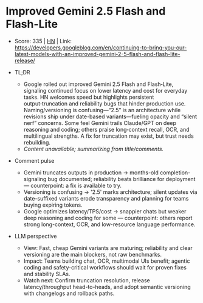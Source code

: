 # Improved Gemini 2.5 Flash and Flash-Lite

- Score: 335 | [HN](https://news.ycombinator.com/item?id=45375845) | Link: https://developers.googleblog.com/en/continuing-to-bring-you-our-latest-models-with-an-improved-gemini-2-5-flash-and-flash-lite-release/

- TL;DR
  - Google rolled out improved Gemini 2.5 Flash and Flash‑Lite, signaling continued focus on lower latency and cost for everyday tasks. HN welcomes speed but highlights persistent output‑truncation and reliability bugs that hinder production use. Naming/versioning is confusing—“2.5” is an architecture while revisions ship under date-based variants—fueling opacity and “silent nerf” concerns. Some feel Gemini trails Claude/GPT on deep reasoning and coding; others praise long‑context recall, OCR, and multilingual strengths. A fix for truncation may exist, but trust needs rebuilding.
  - *Content unavailable; summarizing from title/comments.*

- Comment pulse
  - Gemini truncates outputs in production → months-old completion-signaling bug documented; reliability beats brilliance for deployment — counterpoint: a fix is available to try.
  - Versioning is confusing → '2.5' marks architecture; silent updates via date-suffixed variants erode transparency and planning for teams buying expiring tokens.
  - Google optimizes latency/TPS/cost → snappier chats but weaker deep reasoning and coding for some — counterpoint: others report strong long-context, OCR, and low-resource language performance.

- LLM perspective
  - View: Fast, cheap Gemini variants are maturing; reliability and clear versioning are the main blockers, not raw benchmarks.
  - Impact: Teams building chat, OCR, multimodal UIs benefit; agentic coding and safety-critical workflows should wait for proven fixes and stability SLAs.
  - Watch next: Confirm truncation resolution, release latency/throughput head-to-heads, and adopt semantic versioning with changelogs and rollback paths.
